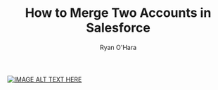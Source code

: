 ﻿---
layout: blog
title:  How to Merge Two Accounts in Salesforce
description: The other day, Jeremy Leveille, one of our biz dev specialists asked me, “How the hell do you merge accounts in Salesforce?” Rather than quietly help him, I thought… man why I don’t just show the whole world how to do it. Here’s a quick video on how to do it (you may want to full screen this video)
coverImage: 
publishDate: Apr 11, 2018

author: Ryan O'Hara
authorProfile:  Ryan O'Hara has been an early employee at several startups helping them with marketing and prospecting tactics, including Dyn who was acquired by Oracle for $600+ million in 2016. He's had prospecting campaigns featured in Fortune, Mashable, and TheNextWeb. Ryan specializes in branding, business development, prospecting, and coaching people on how to make good digital first impressions. He also mentors two accelerators, The Iron Yard and The Alpha Loft, and hosts The Prospecting Podcast.
authorImage: /img/Ryan-OHara-Headshot.png
---

[![IMAGE ALT TEXT HERE](/img/howTheHell.png)](http://www.youtube.com/watch?feature=player_embedded&v=XCCArevEIAY
)
